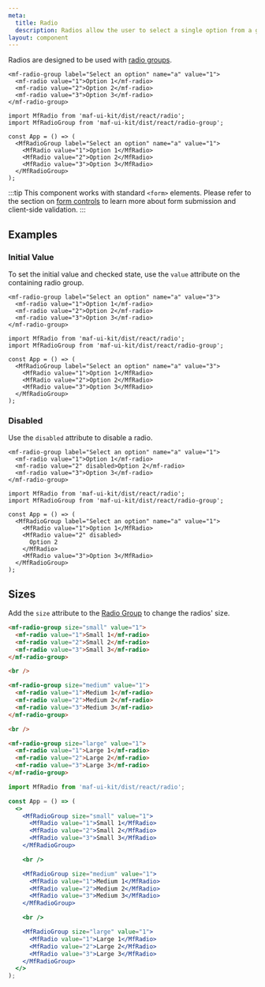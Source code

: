 ```yaml
---
meta:
  title: Radio
  description: Radios allow the user to select a single option from a group.
layout: component
---
```


Radios are designed to be used with [radio groups](/components/radio-group).

```html:preview
<mf-radio-group label="Select an option" name="a" value="1">
  <mf-radio value="1">Option 1</mf-radio>
  <mf-radio value="2">Option 2</mf-radio>
  <mf-radio value="3">Option 3</mf-radio>
</mf-radio-group>
```

```jsx:react
import MfRadio from 'maf-ui-kit/dist/react/radio';
import MfRadioGroup from 'maf-ui-kit/dist/react/radio-group';

const App = () => (
  <MfRadioGroup label="Select an option" name="a" value="1">
    <MfRadio value="1">Option 1</MfRadio>
    <MfRadio value="2">Option 2</MfRadio>
    <MfRadio value="3">Option 3</MfRadio>
  </MfRadioGroup>
);
```

:::tip
This component works with standard `<form>` elements. Please refer to the section on [form controls](/getting-started/form-controls) to learn more about form submission and client-side validation.
:::

## Examples

### Initial Value

To set the initial value and checked state, use the `value` attribute on the containing radio group.

```html:preview
<mf-radio-group label="Select an option" name="a" value="3">
  <mf-radio value="1">Option 1</mf-radio>
  <mf-radio value="2">Option 2</mf-radio>
  <mf-radio value="3">Option 3</mf-radio>
</mf-radio-group>
```

```jsx:react
import MfRadio from 'maf-ui-kit/dist/react/radio';
import MfRadioGroup from 'maf-ui-kit/dist/react/radio-group';

const App = () => (
  <MfRadioGroup label="Select an option" name="a" value="3">
    <MfRadio value="1">Option 1</MfRadio>
    <MfRadio value="2">Option 2</MfRadio>
    <MfRadio value="3">Option 3</MfRadio>
  </MfRadioGroup>
);
```

### Disabled

Use the `disabled` attribute to disable a radio.

```html:preview
<mf-radio-group label="Select an option" name="a" value="1">
  <mf-radio value="1">Option 1</mf-radio>
  <mf-radio value="2" disabled>Option 2</mf-radio>
  <mf-radio value="3">Option 3</mf-radio>
</mf-radio-group>
```

```jsx:react
import MfRadio from 'maf-ui-kit/dist/react/radio';
import MfRadioGroup from 'maf-ui-kit/dist/react/radio-group';

const App = () => (
  <MfRadioGroup label="Select an option" name="a" value="1">
    <MfRadio value="1">Option 1</MfRadio>
    <MfRadio value="2" disabled>
      Option 2
    </MfRadio>
    <MfRadio value="3">Option 3</MfRadio>
  </MfRadioGroup>
);
```

## Sizes

Add the `size` attribute to the [Radio Group](/components/radio-group) to change the radios' size.

```html preview
<mf-radio-group size="small" value="1">
  <mf-radio value="1">Small 1</mf-radio>
  <mf-radio value="2">Small 2</mf-radio>
  <mf-radio value="3">Small 3</mf-radio>
</mf-radio-group>

<br />

<mf-radio-group size="medium" value="1">
  <mf-radio value="1">Medium 1</mf-radio>
  <mf-radio value="2">Medium 2</mf-radio>
  <mf-radio value="3">Medium 3</mf-radio>
</mf-radio-group>

<br />

<mf-radio-group size="large" value="1">
  <mf-radio value="1">Large 1</mf-radio>
  <mf-radio value="2">Large 2</mf-radio>
  <mf-radio value="3">Large 3</mf-radio>
</mf-radio-group>
```

```jsx react
import MfRadio from 'maf-ui-kit/dist/react/radio';

const App = () => (
  <>
    <MfRadioGroup size="small" value="1">
      <MfRadio value="1">Small 1</MfRadio>
      <MfRadio value="2">Small 2</MfRadio>
      <MfRadio value="3">Small 3</MfRadio>
    </MfRadioGroup>

    <br />

    <MfRadioGroup size="medium" value="1">
      <MfRadio value="1">Medium 1</MfRadio>
      <MfRadio value="2">Medium 2</MfRadio>
      <MfRadio value="3">Medium 3</MfRadio>
    </MfRadioGroup>

    <br />

    <MfRadioGroup size="large" value="1">
      <MfRadio value="1">Large 1</MfRadio>
      <MfRadio value="2">Large 2</MfRadio>
      <MfRadio value="3">Large 3</MfRadio>
    </MfRadioGroup>
  </>
);
```

